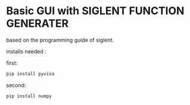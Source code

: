 # Basic GUI with SIGLENT FUNCTION GENERATER

based on the programming guide of siglent. 

installs needed :

first:
```bash
pip install pyvisa
```
second:
```bash
pip install numpy 
```

